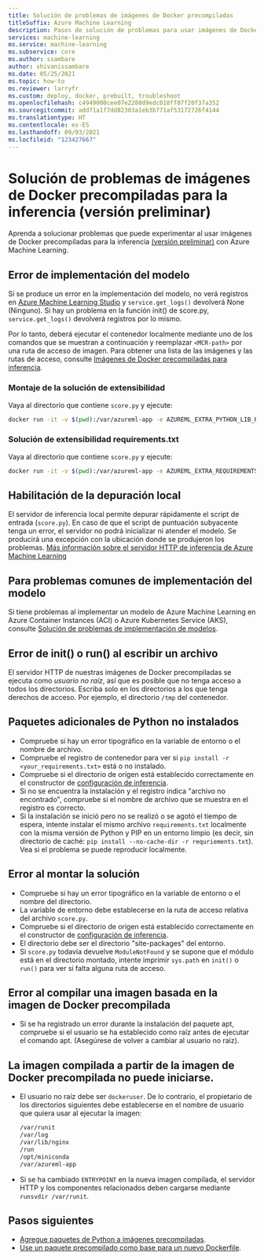 ```yaml
---
title: Solución de problemas de imágenes de Docker precompiladas
titleSuffix: Azure Machine Learning
description: Pasos de solución de problemas para usar imágenes de Docker precompiladas para la inferencia.
services: machine-learning
ms.service: machine-learning
ms.subservice: core
ms.author: ssambare
author: shivanissambare
ms.date: 05/25/2021
ms.topic: how-to
ms.reviewer: larryfr
ms.custom: deploy, docker, prebuilt, troubleshoot
ms.openlocfilehash: c4949000cee07e2280d9edc018ff07f20f37a352
ms.sourcegitcommit: add71a1f7dd82303a1eb3b771af53172726f4144
ms.translationtype: HT
ms.contentlocale: es-ES
ms.lasthandoff: 09/03/2021
ms.locfileid: "123427667"
---
```

# <a name="troubleshooting-prebuilt-docker-images-for-inference-preview"></a>Solución de problemas de imágenes de Docker precompiladas para la inferencia (versión preliminar)

Aprenda a solucionar problemas que puede experimentar al usar imágenes de Docker precompiladas para la inferencia [(versión preliminar)](https://azure.microsoft.com/support/legal/preview-supplemental-terms/) con Azure Machine Learning.

## <a name="model-deployment-failed"></a>Error de implementación del modelo

Si se produce un error en la implementación del modelo, no verá registros en [Azure Machine Learning Studio](https://ml.azure.com/) y `service.get_logs()` devolverá None (Ninguno).
Si hay un problema en la función init() de score.py, `service.get_logs()` devolverá registros por lo mismo.

Por lo tanto, deberá ejecutar el contenedor localmente mediante uno de los comandos que se muestran a continuación y reemplazar `<MCR-path>` por una ruta de acceso de imagen. Para obtener una lista de las imágenes y las rutas de acceso, consulte [Imágenes de Docker precompiladas para inferencia](concept-prebuilt-docker-images-inference.md).

### <a name="mounting-extensibility-solution"></a>Montaje de la solución de extensibilidad

Vaya al directorio que contiene `score.py` y ejecute:

```bash
docker run -it -v $(pwd):/var/azureml-app -e AZUREML_EXTRA_PYTHON_LIB_PATH="myenv/lib/python3.7/site-packages" <mcr-path>
```

### <a name="requirementstxt-extensibility-solution"></a>Solución de extensibilidad requirements.txt

Vaya al directorio que contiene `score.py` y ejecute:

```bash
docker run -it -v $(pwd):/var/azureml-app -e AZUREML_EXTRA_REQUIREMENTS_TXT="requirements.txt" <mcr-path>
```

## <a name="enable-local-debugging"></a>Habilitación de la depuración local

El servidor de inferencia local permite depurar rápidamente el script de entrada (`score.py`). En caso de que el script de puntuación subyacente tenga un error, el servidor no podrá inicializar ni atender el modelo. Se producirá una excepción con la ubicación donde se produjeron los problemas. [Más información sobre el servidor HTTP de inferencia de Azure Machine Learning](how-to-inference-server-http.md)

## <a name="for-common-model-deployment-issues"></a>Para problemas comunes de implementación del modelo

Si tiene problemas al implementar un modelo de Azure Machine Learning en Azure Container Instances (ACI) o Azure Kubernetes Service (AKS), consulte [Solución de problemas de implementación de modelos](how-to-troubleshoot-deployment.md).

## <a name="init-or-run-failing-to-write-a-file"></a>Error de init() o run() al escribir un archivo

El servidor HTTP de nuestras imágenes de Docker precompiladas se ejecuta como *usuario no raíz*, así que es posible que no tenga acceso a todos los directorios. Escriba solo en los directorios a los que tenga derechos de acceso. Por ejemplo, el directorio `/tmp` del contenedor.

## <a name="extra-python-packages-not-installed"></a>Paquetes adicionales de Python no instalados

* Compruebe si hay un error tipográfico en la variable de entorno o el nombre de archivo.
* Compruebe el registro de contenedor para ver si `pip install -r <your_requirements.txt>` está o no instalado.
* Compruebe si el directorio de origen está establecido correctamente en el constructor de [configuración de inferencia](/python/api/azureml-core/azureml.core.model.inferenceconfig#constructor).
* Si no se encuentra la instalación y el registro indica "archivo no encontrado", compruebe si el nombre de archivo que se muestra en el registro es correcto.
* Si la instalación se inició pero no se realizó o se agotó el tiempo de espera, intente instalar el mismo archivo `requirements.txt` localmente con la misma versión de Python y PIP en un entorno limpio (es decir, sin directorio de caché: `pip install --no-cache-dir -r requriements.txt`). Vea si el problema se puede reproducir localmente.

## <a name="mounting-solution-failed"></a>Error al montar la solución

* Compruebe si hay un error tipográfico en la variable de entorno o el nombre del directorio.
* La variable de entorno debe establecerse en la ruta de acceso relativa del archivo `score.py`.
* Compruebe si el directorio de origen está establecido correctamente en el constructor de [configuración de inferencia](/python/api/azureml-core/azureml.core.model.inferenceconfig#constructor).
* El directorio debe ser el directorio "site-packages" del entorno.
* Si `score.py` todavía devuelve `ModuleNotFound` y se supone que el módulo está en el directorio montado, intente imprimir `sys.path` en `init()` o `run()` para ver si falta alguna ruta de acceso.

## <a name="building-an-image-based-on-the-prebuilt-docker-image-failed"></a>Error al compilar una imagen basada en la imagen de Docker precompilada

* Si se ha registrado un error durante la instalación del paquete apt, compruebe si el usuario se ha establecido como raíz antes de ejecutar el comando apt. (Asegúrese de volver a cambiar al usuario no raíz). 

## <a name="image-built-based-on-the-prebuilt-docker-image-cant-boot-up"></a>La imagen compilada a partir de la imagen de Docker precompilada no puede iniciarse.

* El usuario no raíz debe ser `dockeruser`. De lo contrario, el propietario de los directorios siguientes debe establecerse en el nombre de usuario que quiera usar al ejecutar la imagen:

    ```bash
    /var/runit
    /var/log
    /var/lib/nginx
    /run
    /opt/miniconda
    /var/azureml-app
    ```

* Si se ha cambiado `ENTRYPOINT` en la nueva imagen compilada, el servidor HTTP y los componentes relacionados deben cargarse mediante `runsvdir /var/runit`.

## <a name="next-steps"></a>Pasos siguientes

* [Agregue paquetes de Python a imágenes precompiladas](how-to-prebuilt-docker-images-inference-python-extensibility.md).
* [Use un paquete precompilado como base para un nuevo Dockerfile](how-to-extend-prebuilt-docker-image-inference.md).